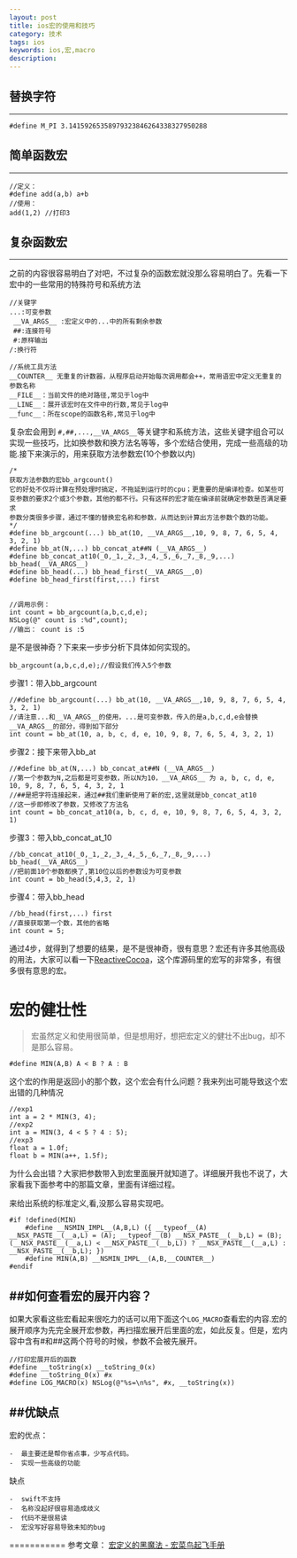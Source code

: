 ```yaml
---
layout: post
title: ios宏的使用和技巧
category: 技术
tags: ios
keywords: ios,宏,macro
description: 
---
```


## 替换字符
---
````objc
#define M_PI 3.14159265358979323846264338327950288
````

## 简单函数宏
---
````objc
//定义：
#define add(a,b) a+b
//使用：
add(1,2) //打印3
````

## 复杂函数宏
---
之前的内容很容易明白了对吧，不过复杂的函数宏就没那么容易明白了。先看一下宏中的一些常用的特殊符号和系统方法

````objc
//关键字
...:可变参数
 __VA_ARGS__ :宏定义中的...中的所有剩余参数
 ##:连接符号
 #:原样输出
/:换行符

//系统工具方法
__COUNTER__ 无重复的计数器，从程序启动开始每次调用都会++，常用语宏中定义无重复的参数名称
__FILE__：当前文件的绝对路径,常见于log中
__LINE__：展开该宏时在文件中的行数,常见于log中
__func__：所在scope的函数名称,常见于log中

````

复杂宏会用到 ````#,##,...,__VA_ARGS__````等关键字和系统方法，这些关键字组合可以实现一些技巧，比如换参数和换方法名等等，多个宏结合使用，完成一些高级的功能.接下来演示的，用来获取方法参数宏(10个参数以内)

````objc
/*
获取方法参数的宏bb_argcount()
它的好处不仅将计算在预处理时搞定，不拖延到运行时的cpu；更重要的是编译检查。如某些可变参数的要求2个或3个参数，其他的都不行。只有这样的宏才能在编译前就确定参数是否满足要求
参数分类很多步骤，通过不懂的替换宏名称和参数，从而达到计算出方法参数个数的功能。
*/
#define bb_argcount(...) bb_at(10, __VA_ARGS__,10, 9, 8, 7, 6, 5, 4, 3, 2, 1)
#define bb_at(N,...) bb_concat_at##N (__VA_ARGS__)
#define bb_concat_at10(_0,_1,_2,_3,_4,_5,_6,_7,_8,_9,...) bb_head(__VA_ARGS__)
#define bb_head(...) bb_head_first(__VA_ARGS__,0)
#define bb_head_first(first,...) first


//调用示例：
int count = bb_argcount(a,b,c,d,e);
NSLog(@" count is :%d",count);
//输出： count is :5
````

是不是很神奇？下来来一步步分析下具体如何实现的。

````objc
bb_argcount(a,b,c,d,e);//假设我们传入5个参数
````

步骤1：带入bb_argcount

````objc
//#define bb_argcount(...) bb_at(10, __VA_ARGS__,10, 9, 8, 7, 6, 5, 4, 3, 2, 1)
//请注意...和__VA_ARGS__的使用，...是可变参数，传入的是a,b,c,d,e会替换__VA_ARGS__的部分，得到如下部分
int count = bb_at(10, a, b, c, d, e, 10, 9, 8, 7, 6, 5, 4, 3, 2, 1)
````

步骤2：接下来带入bb_at

````objc
//#define bb_at(N,...) bb_concat_at##N (__VA_ARGS__)
//第一个参数为N,之后都是可变参数，所以N为10，__VA_ARGS__ 为 a, b, c, d, e, 10, 9, 8, 7, 6, 5, 4, 3, 2, 1
//##是把字符连接起来，通过##我们重新使用了新的宏,这里就是bb_concat_at10
//这一步即修改了参数，又修改了方法名
int count = bb_concat_at10(a, b, c, d, e, 10, 9, 8, 7, 6, 5, 4, 3, 2, 1)
````

步骤3：带入bb_concat_at_10

````objc
//bb_concat_at10(_0,_1,_2,_3,_4,_5,_6,_7,_8,_9,...) bb_head(__VA_ARGS__)
//把前面10个参数都换了,第10位以后的参数设为可变参数
int count = bb_head(5,4,3, 2, 1)
````

步骤4：带入bb_head

````objc
//bb_head(first,...) first
//直接获取第一个数，其他的省略
int count = 5;
````

通过4步，就得到了想要的结果，是不是很神奇，很有意思？宏还有许多其他高级的用法，大家可以看一下[ReactiveCocoa](https://github.com/ReactiveCocoa)，这个库源码里的宏写的非常多，有很多很有意思的宏。


# 宏的健壮性
> 宏虽然定义和使用很简单，但是想用好，想把宏定义的健壮不出bug，却不是那么容易。

````objc
#define MIN(A,B) A < B ? A : B
````

这个宏的作用是返回小的那个数，这个宏会有什么问题？我来列出可能导致这个宏出错的几种情况

````objc
//exp1
int a = 2 * MIN(3, 4);
//exp2
int a = MIN(3, 4 < 5 ? 4 : 5);
//exp3
float a = 1.0f;
float b = MIN(a++, 1.5f);

````
为什么会出错？大家把参数带入到宏里面展开就知道了。详细展开我也不说了，大家看我下面参考中的那篇文章，里面有详细过程。

来给出系统的标准定义,看,没那么容易实现吧。

````objc
#if !defined(MIN)
    #define __NSMIN_IMPL__(A,B,L) ({ __typeof__(A) __NSX_PASTE__(__a,L) = (A); __typeof__(B) __NSX_PASTE__(__b,L) = (B); (__NSX_PASTE__(__a,L) < __NSX_PASTE__(__b,L)) ? __NSX_PASTE__(__a,L) : __NSX_PASTE__(__b,L); })
    #define MIN(A,B) __NSMIN_IMPL__(A,B,__COUNTER__)
#endif
````


##如何查看宏的展开内容？
---

如果大家看这些宏看起来很吃力的话可以用下面这个````LOG_MACRO````查看宏的内容.宏的展开顺序为先完全展开宏参数，再扫描宏展开后里面的宏，如此反复。但是，宏内容中含有#和##这两个符号的时候，参数不会被先展开。

````objc
//打印宏展开后的函数
#define __toString(x) __toString_0(x)
#define __toString_0(x) #x
#define LOG_MACRO(x) NSLog(@"%s=\n%s", #x, __toString(x))
````

##优缺点
---

宏的优点：

    -  最主要还是帮你省点事，少写点代码。
    -  实现一些高级的功能

缺点

    -  swift不支持
    -  名称没起好很容易造成歧义
    -  代码不是很易读
    -  宏没写好容易导致未知的bug


===========
参考文章：
[宏定义的黑魔法 - 宏菜鸟起飞手册](http://onevcat.com/2014/01/black-magic-in-macro/)
